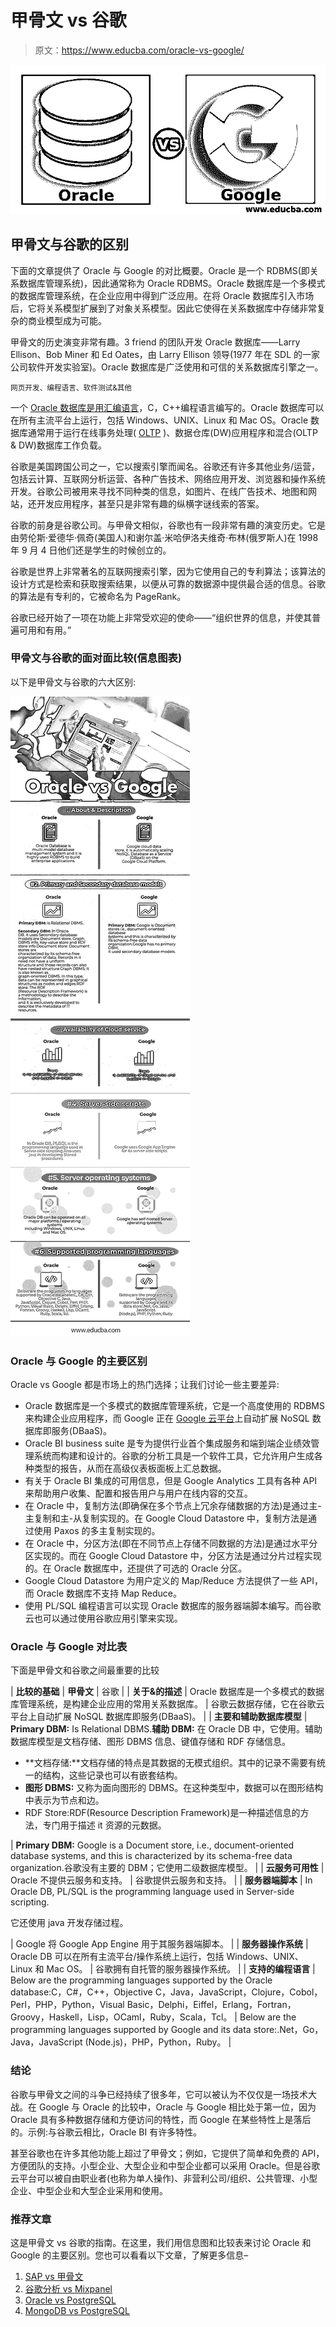 # 甲骨文 vs 谷歌

> 原文：<https://www.educba.com/oracle-vs-google/>

![Oracle vs Google](img/08b42d2df862c761334fb33e60426f32.png)



## 甲骨文与谷歌的区别

下面的文章提供了 Oracle 与 Google 的对比概要。Oracle 是一个 RDBMS(即关系数据库管理系统)，因此通常称为 Oracle RDBMS。Oracle 数据库是一个多模式的数据库管理系统，在企业应用中得到广泛应用。在将 Oracle 数据库引入市场后，它将关系模型扩展到了对象关系模型。因此它使得在关系数据库中存储非常复杂的商业模型成为可能。

甲骨文的历史演变非常有趣。3 friend 的团队开发 Oracle 数据库——Larry Ellison、Bob Miner 和 Ed Oates，由 Larry Ellison 领导(1977 年在 SDL 的一家公司软件开发实验室)。Oracle 数据库是广泛使用和可信的关系数据库引擎之一。

<small>网页开发、编程语言、软件测试&其他</small>

一个 [Oracle 数据库是用汇编语言](https://www.educba.com/what-is-assembly-language/)，C，C++编程语言编写的。Oracle 数据库可以在所有主流平台上运行，包括 Windows、UNIX、Linux 和 Mac OS。Oracle 数据库通常用于运行在线事务处理( [OLTP](https://www.educba.com/what-is-oltp/) )、数据仓库(DW)应用程序和混合(OLTP & DW)数据库工作负载。

谷歌是美国跨国公司之一，它以搜索引擎而闻名。谷歌还有许多其他业务/运营，包括云计算、互联网分析运营、各种广告技术、网络应用开发、浏览器和操作系统开发。谷歌公司被用来寻找不同种类的信息，如图片、在线广告技术、地图和网站，还开发应用程序，甚至只是非常有趣的纵横字谜线索的答案。

谷歌的前身是谷歌公司。与甲骨文相似，谷歌也有一段非常有趣的演变历史。它是由劳伦斯·爱德华·佩奇(美国人)和谢尔盖·米哈伊洛夫维奇·布林(俄罗斯人)在 1998 年 9 月 4 日他们还是学生的时候创立的。

谷歌是世界上非常著名的互联网搜索引擎，因为它使用自己的专利算法；该算法的设计方式是检索和获取搜索结果，以便从可靠的数据源中提供最合适的信息。谷歌的算法是有专利的，它被命名为 PageRank。

谷歌已经开始了一项在功能上非常受欢迎的使命——“组织世界的信息，并使其普遍可用和有用。”

### 甲骨文与谷歌的面对面比较(信息图表)

以下是甲骨文与谷歌的六大区别:

![Oracle vs Google Infographics](img/438a21c26fd290163185231a6160a844.png)



### Oracle 与 Google 的主要区别

Oracle vs Google 都是市场上的热门选择；让我们讨论一些主要差异:

*   Oracle 数据库是一个多模式的数据库管理系统，它是一个高度使用的 RDBMS 来构建企业应用程序，而 Google 正在 [Google 云平台](https://www.educba.com/what-is-google-cloud-platform/)上自动扩展 NoSQL 数据库即服务(DBaaS)。
*   Oracle BI business suite 是专为提供行业首个集成服务和端到端企业绩效管理系统而构建和设计的。谷歌的分析工具是一个软件工具，它允许用户生成各种类型的报告，从而在高级仪表板面板上汇总数据。
*   有关于 Oracle BI 集成的可用信息，但是 Google Analytics 工具有各种 API 来帮助用户收集、配置和报告用户与用户在线内容的交互。
*   在 Oracle 中，复制方法(即确保在多个节点上冗余存储数据的方法)是通过主-主复制和主-从复制实现的。在 Google Cloud Datastore 中，复制方法是通过使用 Paxos 的多主复制实现的。
*   在 Oracle 中，分区方法(即在不同节点上存储不同数据的方法)是通过水平分区实现的。而在 Google Cloud Datastore 中，分区方法是通过分片过程实现的。在 Oracle 数据库中，还提供了可选的 Oracle 分区。
*   Google Cloud Datastore 为用户定义的 Map/Reduce 方法提供了一些 API，而 Oracle 数据库不支持 Map Reduce。
*   使用 PL/SQL 编程语言可以实现 Oracle 数据库的服务器端脚本编写。而谷歌云也可以通过使用谷歌应用引擎来实现。

### Oracle 与 Google 对比表

下面是甲骨文和谷歌之间最重要的比较

| **比较的基础** | **甲骨文** | 谷歌 |
| **关于&的描述** | Oracle 数据库是一个多模式的数据库管理系统，是构建企业应用的常用关系数据库。 | 谷歌云数据存储，它在谷歌云平台上自动扩展 NoSQL 数据库即服务(DBaaS)。 |
| **主要和辅助数据库模型** | **Primary DBM:** Is Relational DBMS.**辅助 DBM:** 在 Oracle DB 中，它使用。辅助数据库模型是文档存储、图形 DBMS 信息、键值存储和 RDF 存储信息。

*   **文档存储:**文档存储的特点是其数据的无模式组织。其中的记录不需要有统一的结构，这些记录也可以有嵌套结构。
*   **图形 DBMS:** 又称为面向图形的 DBMS。在这种类型中，数据可以在图形结构中表示为节点和边。
*   RDF Store:RDF(Resource Description Framework)是一种描述信息的方法，专门用于描述 it 资源的元数据。

 | **Primary DBM:** Google is a Document store, i.e., document-oriented database systems, and this is characterized by its schema-free data organization.谷歌没有主要的 DBM；它使用二级数据库模型。 |
| **云服务可用性** | Oracle 不提供云服务和支持。 | 谷歌提供云服务和支持。 |
| **服务器端脚本** | In Oracle DB, PL/SQL is the programming language used in Server-side scripting.

它还使用 java 开发存储过程。

 | Google 将 Google App Engine 用于其服务器端脚本。 |
| **服务器操作系统** | Oracle DB 可以在所有主流平台/操作系统上运行，包括 Windows、UNIX、Linux 和 Mac OS。 | 谷歌拥有自托管的服务器操作系统。 |
| **支持的编程语言** | Below are the programming languages supported by the Oracle database:C，C#，C++，Objective C，Java，JavaScript，Clojure，Cobol，Perl，PHP，Python，Visual Basic，Delphi，Eiffel，Erlang，Fortran，Groovy，Haskell，Lisp，OCaml，Ruby，Scala，Tcl。 | Below are the programming languages supported by Google and its data store:.Net，Go，Java，JavaScript (Node.js)，PHP，Python，Ruby。 |

### 结论

谷歌与甲骨文之间的斗争已经持续了很多年，它可以被认为不仅仅是一场技术大战。在 Google 与 Oracle 的比较中，Oracle 与 Google 相比处于第一位，因为 Oracle 具有多种数据存储和方便访问的特性，而 Google 在某些特性上是落后的。示例:与谷歌云相比，Oracle BI 有许多特性。

甚至谷歌也在许多其他功能上超过了甲骨文；例如，它提供了简单和免费的 API，方便团队的支持。小型企业、大型企业和中型企业都可以采用 Oracle。但是谷歌云平台可以被自由职业者(也称为单人操作)、非营利公司/组织、公共管理、小型企业、中型企业和大型企业采用和使用。

### 推荐文章

这是甲骨文 vs 谷歌的指南。在这里，我们用信息图和比较表来讨论 Oracle 和 Google 的主要区别。您也可以看看以下文章，了解更多信息–

1.  [SAP vs 甲骨文](https://www.educba.com/sap-vs-oracle/)
2.  [谷歌分析 vs Mixpanel](https://www.educba.com/google-analytics-vs-mixpanel/)
3.  [Oracle vs PostgreSQL](https://www.educba.com/oracle-vs-postgresql/)
4.  [MongoDB vs PostgreSQL](https://www.educba.com/mongodb-vs-postgresql/)





